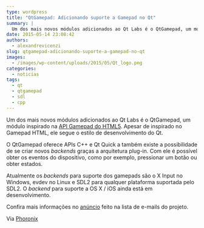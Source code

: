 ```yaml
---
type: wordpress
title: "QtGamepad: Adicionando suporte a Gamepad no Qt"
summary: |
  Um dos mais novos módulos adicionados ao Qt Labs é o QtGamepad, um módulo inspirado na API Gamepad do HTML5. Apesar de inspirado no Gamepad HTML, ele segue o estilo de desenvolvimento do Qt.
date: 2015-05-14 23:08:42
authors:
  - alexandrevicenzi
slug: qtgamepad-adicionando-suporte-a-gamepad-no-qt
images:
  - /images/wp-content/uploads/2015/05/Qt_logo.png
categories:
  - noticias
tags:
  - qt
  - qtgamepad
  - sdl
  - cpp
---
```


Um dos mais novos módulos adicionados ao Qt Labs é o QtGamepad, um módulo inspirado na <a href="http://www.w3.org/TR/gamepad/" target="_blank">API Gamepad do HTML5</a>. Apesar de inspirado no Gamepad HTML, ele segue o estilo de desenvolvimento do Qt.

O QtGamepad oferece APIs C++ e Qt Quick a também existe a possibilidade de se criar novos <em>backends</em> graças a arquitetura plug-in. Com ele é possível obter os eventos do dispositivo, como por exemplo, pressionar um botão ou obter estados.

Atualmente os <em>backends</em> para suporte dos gamepads são o X Input no Windows, evdev no Linux e SDL2 para qualquer plataforma suportada pelo SDL2. O <em>backend</em> para suporte a OS X / iOS ainda está em desenvolvimento.

Confira mais informações no <a href="http://lists.qt-project.org/pipermail/development/2015-May/021380.html" target="_blank">anúncio</a> feito na lista de e-mails do projeto.

Via <a href="http://www.phoronix.com/scan.php?page=news_item&amp;px=Qt-Gamepad-Development" target="_blank">Phoronix</a>
